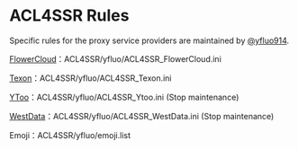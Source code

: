 # ACL4SSR Rules

Specific rules for the proxy service providers are maintained by [@yfluo914](https://github.com/yfluo914).

[FlowerCloud](https://flower.yt/aff.php?aff=677)：ACL4SSR/yfluo/ACL4SSR_FlowerCloud.ini

[Texon](https://texon.io/portal/aff.php?aff=238)：ACL4SSR/yfluo/ACL4SSR_Texon.ini

[YToo](https://oxycontin.top/aff.php?aff=900)：ACL4SSR/yfluo/ACL4SSR_Ytoo.ini (Stop maintenance)

[WestData](https://fuqing.cz/aff.php?aff=522)：ACL4SSR/yfluo/ACL4SSR_WestData.ini (Stop maintenance)

Emoji：ACL4SSR/yfluo/emoji.list